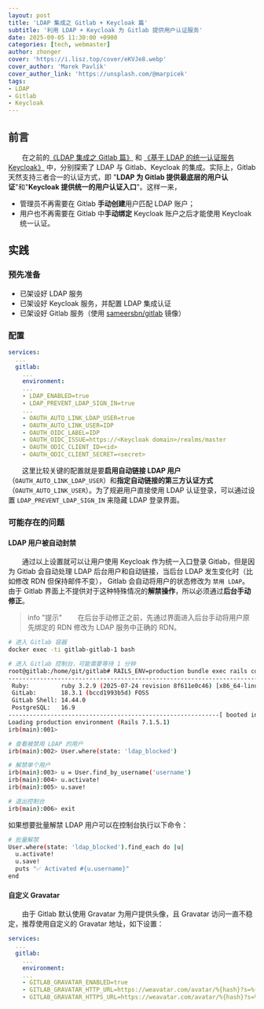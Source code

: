 ```yaml
---
layout: post
title: 'LDAP 集成之 Gitlab + Keycloak 篇'
subtitle: '利用 LDAP + Keycloak 为 Gitlab 提供用户认证服务'
date: 2025-09-05 11:30:00 +0900
categories: [tech, webmaster]
author: zhonger
cover: 'https://i.lisz.top/cover/eKVJe8.webp'
cover_author: 'Marek Pavlík'
cover_author_link: 'https://unsplash.com/@marpicek'
tags:  
- LDAP
- Gitlab
- Keycloak
---
```


## 前言

&emsp;&emsp;在之前的[《LDAP 集成之 Gitlab 篇》](./2022-06-23-ldap-gitlab.md) 和 [《基于 LDAP 的统一认证服务 Keycloak》](./2022-04-27-ldap-integration.md) 中，分别探索了 LDAP 与 Gitlab、Keycloak 的集成。实际上，Gitlab 天然支持三者合一的认证方式，即 "**LDAP 为 Gitlab 提供最底层的用户认证**"和"**Keycloak 提供统一的用户认证入口**"。这样一来，

- 管理员不再需要在 Gitlab **手动创建**用户匹配 LDAP 账户；
- 用户也不再需要在 Gitlab 中**手动绑定** Keycloak 账户之后才能使用 Keycloak 统一认证。

## 实践

### 预先准备

- 已架设好 LDAP 服务
- 已架设好 Keycloak 服务，并配置 LDAP 集成认证
- 已架设好 Gitlab 服务（使用 [sameersbn/gitlab](https://github.com/sameersbn/docker-gitlab) 镜像）

### 配置

```yaml
services:
  ...
  gitlab:
    ...
    environment:
    ...
    - LDAP_ENABLED=true
    - LDAP_PREVENT_LDAP_SIGN_IN=true
    ...
    - OAUTH_AUTO_LINK_LDAP_USER=true
    - OAUTH_AUTO_LINK_USER=IDP
    - OAUTH_OIDC_LABEL=IDP
    - OAUTH_OIDC_ISSUE=https://<Keycloak domain>/realms/master
    - OAUTH_ODIC_CLIENT_ID=<id>
    - OAUTH_ODIC_CLIENT_SECRET=<secret>
```

&emsp;&emsp;这里比较关键的配置就是要**启用自动链接 LDAP 用户**（`OAUTH_AUTO_LINK_LDAP_USER`）和**指定自动链接的第三方认证方式**（`OAUTH_AUTO_LINK_USER`）。为了规避用户直接使用 LDAP 认证登录，可以通过设置 `LDAP_PREVENT_LDAP_SIGN_IN` 来隐藏 LDAP 登录界面。

### 可能存在的问题

#### LDAP 用户被自动封禁

&emsp;&emsp;通过以上设置就可以让用户使用 Keycloak 作为统一入口登录 Gitlab，但是因为 Gitlab 会自动处理 LDAP 后台用户和自动链接，当后台 LDAP 发生变化时（比如修改 RDN 但保持邮件不变）， Gitlab 会自动将用户的状态修改为 `禁用 LDAP`。由于 Gitlab 界面上不提供对于这种特殊情况的**解禁操作**，所以必须通过**后台手动修正**。

> info "提示"
> &emsp;&emsp;在后台手动修正之前，先通过界面进入后台手动将用户原先绑定的 RDN 修改为 LDAP 服务中正确的 RDN。



```bash
# 进入 Gitlab 容器
docker exec -ti gitlab-gitlab-1 bash

# 进入 Gitlab 控制台，可能需要等待 1 分钟
root@gitlab:/home/git/gitlab# RAILS_ENV=production bundle exec rails console
--------------------------------------------------------------------------------
 Ruby:         ruby 3.2.9 (2025-07-24 revision 8f611e0c46) [x86_64-linux]
 GitLab:       18.3.1 (bccd1993b5d) FOSS
 GitLab Shell: 14.44.0
 PostgreSQL:   16.9
------------------------------------------------------------[ booted in 41.09s ]
Loading production environment (Rails 7.1.5.1)
irb(main):001>

# 查看被禁用 LDAP 的用户
irb(main):002> User.where(state: 'ldap_blocked')

# 解禁单个用户
irb(main):003> u = User.find_by_username('username')
irb(main):004> u.activate!
irb(main):005> u.save!

# 退出控制台
irb(main):006> exit
```

如果想要批量解禁 LDAP 用户可以在控制台执行以下命令：

```bash
# 批量解禁
User.where(state: 'ldap_blocked').find_each do |u|
  u.activate!
  u.save!
  puts "✅ Activated #{u.username}"
end
```

#### 自定义 Gravatar

&emsp;&emsp;由于 Gitlab 默认使用 Gravatar 为用户提供头像，且 Gravatar 访问一直不稳定，推荐使用自定义的 Gravatar 地址，如下设置：

```yaml
services:
  ...
  gitlab:
    ...
    environment:
    ...
    - GITLAB_GRAVATAR_ENABLED=true
    - GITLAB_GRAVATAR_HTTP_URL=https://weavatar.com/avatar/%{hash}?s=%{size}&d=identicon
    - GITLAB_GRAVATAR_HTTPS_URL=https://weavatar.com/avatar/%{hash}?s=%{size}&d=identicon
```

